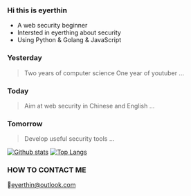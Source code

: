 ### Hi this is eyerthin

* A web security beginner 
* Intersted in eyerthing about security
* Using Python & Golang & JavaScript

### Yesterday
> Two years of computer science
> One year of youtuber
> ...

### Today
> Aim at web security in Chinese and English
> ...
> 
### Tomorrow
> Develop useful security tools
> ...
>

[![Github stats](https://github-readme-stats.vercel.app/api?username=YourUsername&show_icons=true&include_all_commits=true)](https://github.com/YourUsername/github-readme-stats)
[![Top Langs](https://github-readme-stats.vercel.app/api/top-langs/?username=YourUsername&layout=compact)](https://github.com/YourUsername/github-readme-stats)


### HOW TO CONTACT ME
:e-mail:eyerthin@outlook.com
<!--
**eyerthin/eyerthin** is a ✨ _special_ ✨ repository because its `README.md` (this file) appears on your GitHub profile.

Here are some ideas to get you started:

- 🔭 I’m currently working on ...
- 🌱 I’m currently learning ...
- 👯 I’m looking to collaborate on ...
- 🤔 I’m looking for help with ...
- 💬 Ask me about ...
- 📫 How to reach me: ...
- 😄 Pronouns: ...
- ⚡ Fun fact: ...
-->
